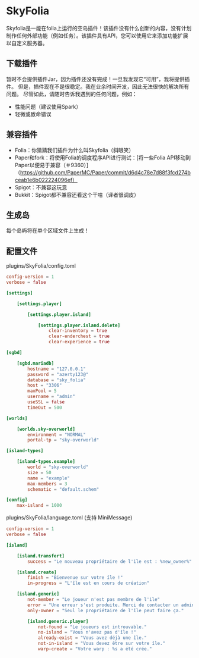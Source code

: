 # SkyFolia

Skyfolia是一能在folia上运行的空岛插件！该插件没有什么创新的内容，没有计划制作任何外部功能（例如任务）。该插件具有API，您可以使用它来添加功能扩展以自定义服务器。

## 下载插件

暂时不会提供插件Jar，因为插件还没有完成！一旦我发现它“可用”，我将提供插件。
但是，插件现在不是很稳定。我在业余时间开发，因此无法很快的解决所有问题。
尽管如此，请随时告诉我遇到的任何问题，例如：
- 性能问题（建议使用Spark）
- 轻微或致命错误

## 兼容插件

- Folia：你猜猜我们插件为什么叫Skyfolia（斜眼笑）
- Paper和fork：将使用Folia的调度程序API进行测试：[将一些Folia API移动到Paper以便易于兼容（＃9360）]（https://github.com/PaperMC/Paper/commit/d6d4c78e7d88f3fcd274bceab1e6b022224096ef）
- Spigot：不兼容这玩意
- Bukkit：Spigot都不兼容还看这个干啥（译者很调皮）

## 生成岛

每个岛屿将在单个区域文件上生成！

## 配置文件

plugins/SkyFolia/config.toml
```toml
config-version = 1
verbose = false

[settings]

	[settings.player]

		[settings.player.island]

			[settings.player.island.delete]
				clear-inventory = true
				clear-enderchest = true
				clear-experience = true

[sgbd]

	[sgbd.mariadb]
		hostname = "127.0.0.1"
		password = "azerty123@"
		database = "sky_folia"
		host = "3306"
		maxPool = 5
		username = "admin"
		useSSL = false
		timeOut = 500

[worlds]

	[worlds.sky-overworld]
		environment = "NORMAL"
		portal-tp = "sky-overworld"

[island-types]

	[island-types.example]
		world = "sky-overworld"
		size = 50
		name = "example"
		max-members = 3
		schematic = "default.schem"

[config]
	max-island = 1000
```

plugins/SkyFolia/language.toml (支持 MiniMessage)
```toml
config-version = 1
verbose = false

[island]

	[island.transfert]
		success = "Le nouveau propriétaire de l'ile est : %new_owner%"

	[island.create]
		finish = "Bienvenue sur votre île !"
		in-progress = "L'île est en cours de création"

	[island.generic]
		not-member = "Le joueur n'est pas membre de l'ile"
		error = "Une erreur s'est produite. Merci de contacter un administrateur."
		only-owner = "Seul le propriétaire de l'île peut faire ça."

		[island.generic.player]
			not-found = "Le joueurs est introuvable."
			no-island = "Vous n'avez pas d'île !"
			already-exist = "Vous avez déjà une île."
			not-in-island = "Vous devez être sur votre île."
			warp-create = "Votre warp : %s a été crée."

```
